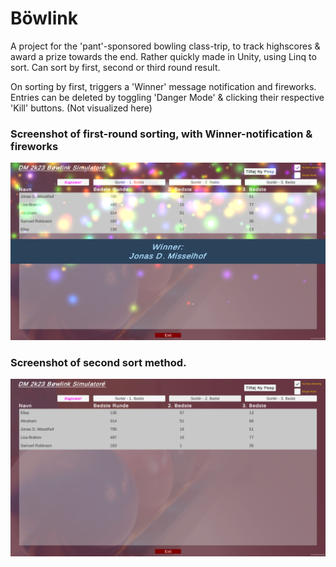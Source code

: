 <h1>Böwlink</h1>

A project for the 'pant'-sponsored bowling class-trip, to track highscores & award a prize towards the end.
Rather quickly made in Unity, using Linq to sort.
Can sort by first, second or third round result.

On sorting by first, triggers a 'Winner' message notification and fireworks.
Entries can be deleted by toggling 'Danger Mode' & clicking their respective 'Kill' buttons. (Not visualized here)

<h3>Screenshot of first-round sorting, with Winner-notification & fireworks</h3>
<img src="SS B 1-sort fireworks.png">

<h3>Screenshot of second sort method.</h3>
<img src="SS B 2-sort.png">
